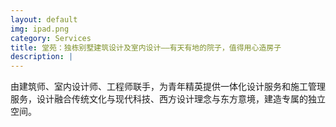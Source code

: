 ```yaml
---
layout: default
img: ipad.png
category: Services
title: 堂苑：独栋别墅建筑设计及室内设计——有天有地的院子，值得用心造房子
description: |
---
```

   由建筑师、室内设计师、工程师联手，为青年精英提供一体化设计服务和施工管理服务，设计融合传统文化与现代科技、西方设计理念与东方意境，建造专属的独立空间。
